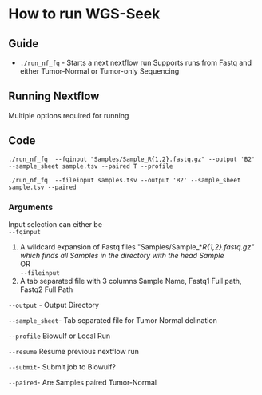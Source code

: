 # How to run WGS-Seek

## Guide

* `./run_nf_fq` - Starts a next nextflow run
Supports runs from Fastq and either Tumor-Normal or Tumor-only Sequencing

## Running Nextflow
Multiple options required for running

## Code
`./run_nf_fq  --fqinput "Samples/Sample_R{1,2}.fastq.gz" --output 'B2' --sample_sheet sample.tsv --paired T --profile`

`./run_nf_fq  --fileinput samples.tsv --output 'B2' --sample_sheet sample.tsv --paired`

### Arguments
Input selection can either be  
`--fqinput`
1) A wildcard expansion of Fastq files
 "Samples/Sample_*_R{1,2}.fastq.gz" which finds all Samples in the directory with the head Sample_  
OR  
`--fileinput`
2) A tab separated file with 3 columns Sample Name, Fastq1 Full path, Fastq2 Full Path

`--output` - Output Directory

`--sample_sheet`- Tab separated file for Tumor Normal delination

`--profile` Biowulf or Local Run

`--resume` Resume previous nextflow run

`--submit`- Submit job to Biowulf?

`--paired`- Are Samples paired Tumor-Normal


